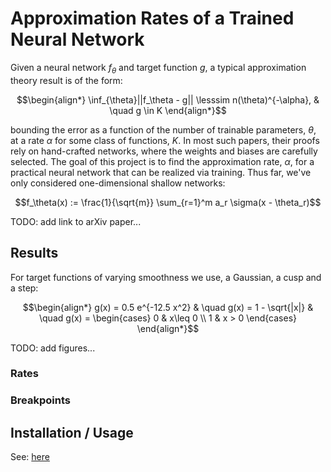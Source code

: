 # Approximation Rates of a Trained Neural Network

Given a neural network $f_\theta$ and target function $g$, a typical approximation theory result is of the form:

$$\begin{align*}
\inf_{\theta}||f_\theta - g|| \lesssim n(\theta)^{-\alpha}, & \quad g \in K
\end{align*}$$

bounding the error as a function of the number of trainable parameters, $\theta$, at a rate $\alpha$ for some class of functions, $K$. In most such papers, their proofs rely on hand-crafted networks, where the weights and biases are carefully selected. The goal of this project is to find the approximation rate, $\alpha$, for a practical neural network that can be realized via training. Thus far, we've only considered one-dimensional shallow networks:

$$f_\theta(x) := \frac{1}{\sqrt{m}} \sum_{r=1}^m a_r \sigma(x - \theta_r)$$

TODO: add link to arXiv paper...
## Results
For target functions of varying smoothness we use, a Gaussian, a cusp and a step:

$$\begin{align*}
g(x) = 0.5 e^{-12.5 x^2} & \quad g(x) = 1 - \sqrt{|x|} & \quad g(x) = \begin{cases} 
    0 & x\leq 0 \\
    1 & x > 0 
  \end{cases}
\end{align*}$$

TODO: add figures...

### Rates

### Breakpoints

## Installation / Usage

See: [here](./scripts/README.md)
